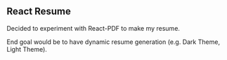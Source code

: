## React Resume

Decided to experiment with React-PDF to make my resume.

End goal would be to have dynamic resume generation (e.g. Dark Theme, Light Theme).

